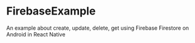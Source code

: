 # FirebaseExample
An example about create, update, delete, get using Firebase Firestore on Android in React Native
